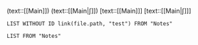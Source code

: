 (text::[[Main]])
(text::[[Main|$\int$]])
[text::[[Main]]]
[text::[[Main|$\int$]]]

```dataview
LIST WITHOUT ID link(file.path, "test") FROM "Notes"
```

```dataview
LIST FROM "Notes"
```